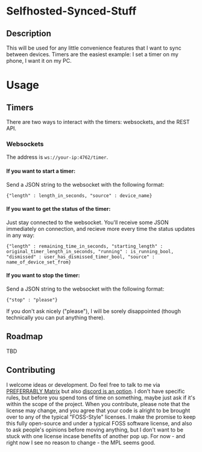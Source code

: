 # Selfhosted-Synced-Stuff

## Description
This will be used for any little convenience features that I want to sync between devices. Timers are the easiest example: I set a timer on my phone, I want it on my PC.

# Usage

## Timers
There are two ways to interact with the timers: websockets, and the REST API.

### Websockets

The address is `ws://your-ip:4762/timer`.

#### If you want to start a timer:
Send a JSON string to the websocket with the following format:
```
{"length" : length_in_seconds, "source" : device_name}
```

#### If you want to get the status of the timer:
Just stay connected to the websocket. You'll receive some JSON immediately on connection, and recieve more every time the status updates in any way:
```
{"length" : remaining_time_in_seconds, "starting_length" : original_timer_length_in_seconds, "running" : is_running_bool, "dismissed" : user_has_dismissed_timer_bool, "source" : name_of_device_set_from}
```

#### If you want to stop the timer:
Send a JSON string to the websocket with the following format:
```
{"stop" : "please"}
```
If you don't ask nicely ("please"), I will be sorely disappointed (though technically you can put anything there).

## Roadmap
TBD

## Contributing
I welcome ideas or development. Do feel free to talk to me via [PREFERRABLY Matrix](https://matrix.to/#/#issac-dowling:matrix.org) but also [discord is an option](https://discord.com/invite/rmQX5984g8). I don't have specific rules, but before you spend tons of time on something, maybe just ask if it's within the scope of the project. When you contribute, please note that the license may change, and you agree that your code is alright to be brought over to any of the typical "FOSS-Style" licenses. I make the promise to keep this fully open-source and under a typical FOSS software license, and also to ask people's opinions before moving anything, but I don't want to be stuck with one license incase benefits of another pop up. For now - and right now I see no reason to change - the MPL seems good.
